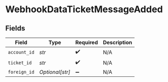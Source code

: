 # WebhookDataTicketMessageAdded


## Fields

| Field              | Type               | Required           | Description        |
| ------------------ | ------------------ | ------------------ | ------------------ |
| `account_id`       | *str*              | :heavy_check_mark: | N/A                |
| `ticket_id`        | *str*              | :heavy_check_mark: | N/A                |
| `foreign_id`       | *Optional[str]*    | :heavy_minus_sign: | N/A                |